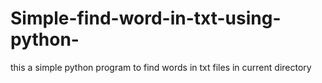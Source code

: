 # Simple-find-word-in-txt-using-python-
this a simple python program to find words in txt files in current directory
